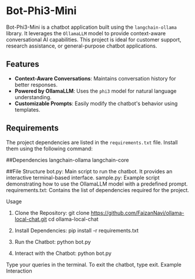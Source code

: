 # Bot-Phi3-Mini

Bot-Phi3-Mini is a chatbot application built using the `langchain-ollama` library. It leverages the `OllamaLLM` model to provide context-aware conversational AI capabilities. This project is ideal for customer support, research assistance, or general-purpose chatbot applications.

## Features

- **Context-Aware Conversations**: Maintains conversation history for better responses.
- **Powered by OllamaLLM**: Uses the `phi3` model for natural language understanding.
- **Customizable Prompts**: Easily modify the chatbot's behavior using templates.

## Requirements

The project dependencies are listed in the `requirements.txt` file. Install them using the following command:


##Dependencies
langchain-ollama
langchain-core

##File Structure
bot.py: Main script to run the chatbot. It provides an interactive terminal-based interface.
sample.py: Example script demonstrating how to use the OllamaLLM model with a predefined prompt.
requirements.txt: Contains the list of dependencies required for the project.

Usage
1. Clone the Repository:
  git clone https://github.com/FaizanNavi/ollama-local-chat.git
  cd ollama-local-chat

2. Install Dependencies:
     pip install -r requirements.txt

3. Run the Chatbot:
     python bot.py

4. Interact with the Chatbot:
     python bot.py

Type your queries in the terminal.
To exit the chatbot, type exit.
Example Interaction
